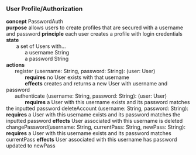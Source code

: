 ### User Profile/Authorization
**concept** PasswordAuth  
**purpose** allows users to create profiles that are secured with a username and password
**principle** each user creates a profile with login credentials  
**state**  
       a set of Users with...  
             a username String  
             a password String  
**actions**  
      register (username: String, password: String): (user: User)  
             **requires** no User exists with that username  
             **effects** creates and returns a new User with username and password  
      authenticate (username: String, password: String): (user: User)  
             **requires** a User with this username exists and its password matches the inputted password
	deleteAccount (username: String, password: String):
	 **requires** a User with this username exists and its password matches the inputted password
	 **effects** User associated with this username is deleted
 changePassword(username: String, currentPass: String, newPass: String):
	**requires** a User with this username exists and its password matches currentPass
	**effects** User associated with this username has password updated to newPass
